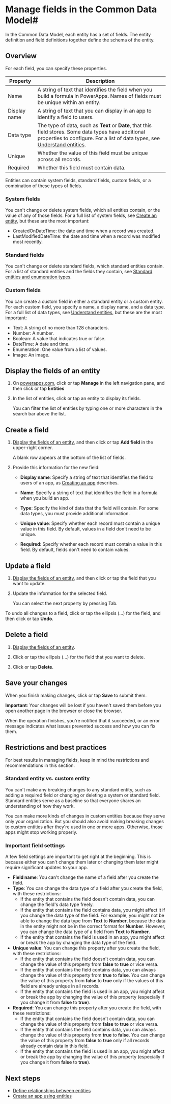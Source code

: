 <properties
	pageTitle="Manage fields in an entity | Microsoft Common Data Model"
	description="Create, read, update and delete fields in an entity."
	services="powerapps"
	documentationCenter="na"
	authors="karthik-1"
	manager="erikre"
	editor=""
	tags=""/>

<tags
   ms.service="powerapps"
   ms.devlang="na"
   ms.topic="article"
   ms.tgt_pltfrm="na"
   ms.workload="na"
   ms.date="07/21/2016"
   ms.author="karthikb"/>

# Manage fields in the Common Data Model#
In the Common Data Model, each entity has a set of fields. The entity definition and field definitions together define the schema of the entity.

## Overview ##

For each field, you can specify these properties.

| Property | Description |
|----------|-------------|
| Name | A string of text that identifies the field when you build a formula in PowerApps. Names of fields must be unique within an entity. |
| Display name | A string of text that you can display in an app to identify a field to users. |
| Data type | The type of data, such as **Text** or **Date**, that this field stores. Some data types have additional properties to configure. For a list of data types, see [Understand entities](data-platform-intro.md). |
| Unique | Whether the value of this field must be unique across all records. |
| Required | Whether this field must contain data. |

Entities can contain system fields, standard fields, custom fields, or a combination of these types of fields.

### System fields ###
You can't change or delete system fields, which all entities contain, or the value of any of those fields. For a full list of system fields, see [Create an entity](data-platform-create-entity), but these are the most important:

- CreatedOnDateTime: the date and time when a record was created.
- LastModifiedDateTime: the date and time when a record was modified most recently.

### Standard fields ###
You can't change or delete standard fields, which standard entities contain. For a list of standard entities and the fields they contain, see [Standard entities and enumeration types](data-platform-standard-entities.md).

### Custom fields ###
You can create a custom field in either a standard entity or a custom entity. For each custom field, you specify a name, a display name, and a data type. For a full list of data types, see [Understand entities](data-platform-intro.md), but these are the most important:

- Text: A string of no more than 128 characters.
- Number: A number.
- Boolean: A value that indicates true or false.
- DateTime: A date and time.
- Enumeration: One value from a list of values.
- Image: An image.

## Display the fields of an entity ##
1. On [powerapps.com](https://web.powerapps.com), click or tap **Manage** in the left navigation pane, and then click or tap **Entities**

1. In the list of entities, click or tap an entity to display its fields.

	You can filter the list of entities by typing one or more characters in the search bar above the list.

## Create a field ##
1. [Display the fields of an entity](data-platform-manage-fields.md#display-the-fields-of-an-entity), and then click or tap **Add field** in the upper-right corner.

	A blank row appears at the bottom of the list of fields.

1. Provide this information for the new field:

	- **Display name**: Specify a string of text that identifies the field to users of an app, as [Creating an app](data-platform-create-app.md) describes.

	- **Name**: Specify a string of text that identifies the field in a formula when you build an app.

	- **Type**: Specify the kind of data that the field will contain. For some data types, you must provide additional information.

	- **Unique value**: Specify whether each record must contain a unique value in this field. By default, values in a field don't need to be unique.

	- **Required**: Specify whether each record must contain a value in this field. By default, fields don't need to contain values.

## Update a field ##
1. [Display the fields of an entity](data-platform-manage-fields.md#display-the-fields-of-an-entity), and then click or tap the field that you want to update.

1. Update the information for the selected field.

	You can select the next property by pressing Tab.

To undo all changes to a field, click or tap the ellipsis (...) for the field, and then click or tap **Undo**.

## Delete a field ##
1. [Display the fields of an entity](data-platform-manage-fields.md#display-the-fields-of-an-entity).

1. Click or tap the ellipsis (...) for the field that you want to delete.

1. Click or tap **Delete**.

## Save your changes ##
When you finish making changes, click or tap **Save** to submit them.

**Important**: Your changes will be lost if you haven't saved them before you open another page in the browser or close the browser.

When the operation finishes, you're notified that it succeeded, or an error message indicates what issues prevented success and how you can fix them.

## Restrictions and best practices ##
For best results in managing fields, keep in mind the restrictions and recommendations in this section.

### Standard entity vs. custom entity ##
You can't make any breaking changes to any standard entity, such as adding a required field or changing or deleting a system or standard field. Standard entities serve as a baseline so that everyone shares an understanding of how they work.

You can make more kinds of changes in custom entities because they serve only your organization. But you should also avoid making breaking changes to custom entities after they're used in one or more apps. Otherwise, those apps might stop working properly.

### Important field settings ###
A few field settings are important to get right at the beginning. This is because either you can't change them later or changing them later might require significant updates to your app.

- **Field name**: You can't change the name of a field after you create the field.
- **Type**: You can change the data type of a field after you create the field, with these restrictions:
	- If the entity that contains the field doesn't contain data, you can change the field's data type freely.
	- If the entity that contains the field contains data, you might affect it if you change the data type of the field. For example, you might not be able to change the data type from **Text** to **Number**, because the data in the entity might not be in the correct format for **Number**. However, you can change the data type of a field from **Text** to **Number**.
	- If the entity that contains the field is used in an app, you might affect or break the app by changing the data type of the field.
- **Unique value**: You can change this property after you create the field, with these restrictions:
	- If the entity that contains the field doesn't contain data, you can change the value of this property from **false** to **true** or vice versa.
	- If the entity that contains the field contains data, you can always change the value of this property from **true** to **false**. You can change the value of this property from **false** to **true** only if the values of this field are already unique in all records.
	- If the entity that contains the field is used in an app, you might affect or break the app by changing the value of this property (especially if you change it from **false** to **true**).
- **Required**: You can change this property after you create the field, with these restrictions:
	- If the entity that contains the field doesn't contain data, you can change the value of this property from **false** to **true** or vice versa.
	- If the entity that contains the field contains data, you can always change the value of this property from **true** to **false**. You can change the value of this property from **false** to **true** only if all records already contain data in this field.
	- If the entity that contains the field is used in an app, you might affect or break the app by changing the value of this property (especially if you change it from **false** to **true**).

## Next steps ##
- [Define relationships between entities](data-platform-entity-lookup.md)
- [Create an app using entities](data-platform-create-app.md)
